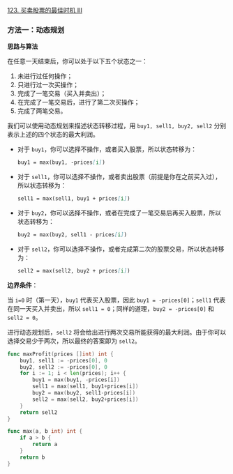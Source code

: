 [123. 买卖股票的最佳时机 III](https://leetcode.cn/problems/best-time-to-buy-and-sell-stock-iii/)

### 方法一：动态规划

**思路与算法**

在任意一天结束后，你可以处于以下五个状态之一：

1. 未进行过任何操作；
2. 只进行过一次买操作；
3. 完成了一笔交易（买入并卖出）；
4. 在完成了一笔交易后，进行了第二次买操作；
5. 完成了两笔交易。

我们可以使用动态规划来描述状态转移过程，用 `buy1, sell1, buy2, sell2` 分别表示上述的四个状态的最大利润。

- 对于 `buy1`，你可以选择不操作，或者买入股票，所以状态转移为：
  ```markdown
  buy1 = max(buy1, -prices[i])
  ```

- 对于 `sell1`，你可以选择不操作，或者卖出股票（前提是你在之前买入过），所以状态转移为：
  ```markdown
  sell1 = max(sell1, buy1 + prices[i])
  ```

- 对于 `buy2`，你可以选择不操作，或者在完成了一笔交易后再买入股票，所以状态转移为：
  ```markdown
  buy2 = max(buy2, sell1 - prices[i])
  ```

- 对于 `sell2`，你可以选择不操作，或者完成第二次的股票交易，所以状态转移为：
  ```markdown
  sell2 = max(sell2, buy2 + prices[i])
  ```

**边界条件**：

当 `i=0` 时（第一天），`buy1` 代表买入股票，因此 `buy1 = -prices[0]`；`sell1` 代表在同一天买入并卖出，所以 `sell1 = 0`；同样的道理，`buy2 = -prices[0]` 和 `sell2 = 0`。

进行动态规划后，`sell2` 将会给出进行两次交易所能获得的最大利润。由于你可以选择交易少于两次，所以最终的答案即为 `sell2`。



```go
func maxProfit(prices []int) int {
    buy1, sell1 := -prices[0], 0
    buy2, sell2 := -prices[0], 0
    for i := 1; i < len(prices); i++ {
        buy1 = max(buy1, -prices[i])
        sell1 = max(sell1, buy1+prices[i])
        buy2 = max(buy2, sell1-prices[i])
        sell2 = max(sell2, buy2+prices[i])
    }
    return sell2
}

func max(a, b int) int {
    if a > b {
        return a
    }
    return b
}
```

